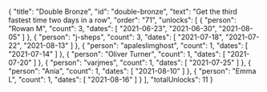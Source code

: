 {
  "title": "Double Bronze",
  "id": "double-bronze",
  "text": "Get the third fastest time two days in a row",
  "order": "71",
  "unlocks": [
    {
      "person": "Rowan M",
      "count": 3,
      "dates": [
        "2021-06-23",
        "2021-06-30",
        "2021-08-05"
      ]
    },
    {
      "person": "j-sheps",
      "count": 3,
      "dates": [
        "2021-07-18",
        "2021-07-22",
        "2021-08-13"
      ]
    },
    {
      "person": "apaleslimghost",
      "count": 1,
      "dates": [
        "2021-07-14"
      ]
    },
    {
      "person": "Oliver Turner",
      "count": 1,
      "dates": [
        "2021-07-20"
      ]
    },
    {
      "person": "varjmes",
      "count": 1,
      "dates": [
        "2021-07-25"
      ]
    },
    {
      "person": "Ania",
      "count": 1,
      "dates": [
        "2021-08-10"
      ]
    },
    {
      "person": "Emma L",
      "count": 1,
      "dates": [
        "2021-08-16"
      ]
    }
  ],
  "totalUnlocks": 11
}